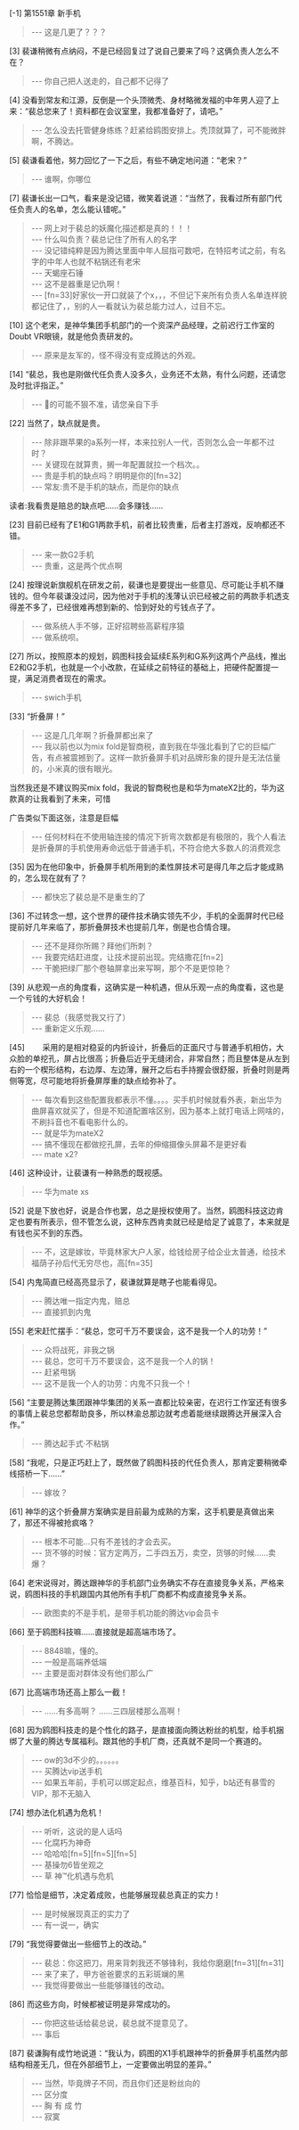 
[-1] 第1551章 新手机
>--- 这是几更了？？？<br>

[3] 裴谦稍微有点纳闷，不是已经回复过了说自己要来了吗？这俩负责人怎么不在？
>--- 你自己把人送走的，自己都不记得了<br>

[4] 没看到常友和江源，反倒是一个头顶微秃、身材略微发福的中年男人迎了上来：“裴总您来了！资料都在会议室里，我都准备好了，请吧。”
>--- 怎么没去托管健身练练？赶紧给鸥图安排上。秃顶就算了，可不能微胖啊，不腾达。<br>

[5] 裴谦看着他，努力回忆了一下之后，有些不确定地问道：“老宋？”
>--- 谁啊，你哪位<br>

[7] 裴谦长出一口气，看来是没记错，微笑着说道：“当然了，我看过所有部门代任负责人的名单，怎么能认错呢。”
>--- 网上对于裴总的妖魔化描述都是真的！！！<br>
>--- 什么叫负责？裴总记住了所有人的名字<br>
>--- 没记错纯粹是因为腾达里面中年人屈指可数吧，在特招考试之前，有名字的中年人也就不粘锅还有老宋<br>
>--- 天蝎座石锤<br>
>--- 这不是器重是记仇啊！<br>
>--- [fn=33]好家伙一开口就装了个x，，，不但记下来所有负责人名单连样貌都记住了，，别的人一看就认为裴总能力过人，过目不忘。<br>

[10] 这个老宋，是神华集团手机部门的一个资深产品经理，之前迟行工作室的Doubt VR眼镜，就是他负责研发的。
>--- 原来是友军的，怪不得没有变成腾达的外观。<br>

[14] “裴总，我也是刚做代任负责人没多久，业务还不太熟，有什么问题，还请您及时批评指正。”
>--- 🔪的可能不狠不准，请您亲自下手<br>

[22] 当然了，缺点就是贵。
>--- 除非跟苹果的a系列一样，本来拉别人一代，否则怎么会一年都不过时？<br>
>--- 关键现在就算贵，搁一年配置就拉一个档次。。<br>
>--- 贵是手机的缺点吗？明明是你的[fn=32]<br>
>--- 常友:贵不是手机的缺点，而是你的缺点

读者:我看贵是赔总的缺点吧……会多赚钱……<br>

[23] 目前已经有了E1和G1两款手机，前者比较贵重，后者主打游戏，反响都还不错。
>--- 来一款G2手机<br>
>--- 贵重，这是两个优点啊<br>

[24] 按理说新旗舰机在研发之前，裴谦也是要提出一些意见、尽可能让手机不赚钱的。但今年裴谦没过问，因为他对于手机的浅薄认识已经被之前的两款手机透支得差不多了，已经很难再想到新的、恰到好处的亏钱点子了。
>--- 做系统人手不够，正好招聘些高薪程序猿<br>
>--- 做系统呗。<br>

[27] 所以，按照原本的规划，鸥图科技会延续E系列和G系列这两个产品线，推出E2和G2手机，也就是一个小改款，在延续之前特征的基础上，把硬件配置提一提，满足消费者现在的需求。
>--- swich手机<br>

[33] “折叠屏！”
>--- 这是几几年啊？折叠屏都出来了<br>
>--- 我以前也以为mix fold是智商税，直到我在华强北看到了它的巨幅广告，有点被震撼到了。这样一款折叠屏手机对品牌形象的提升是无法估量的，小米真的很有眼光。

当然我还是不建议购买mix fold，我说的智商税也是和华为mateX2比的，华为这款真的让我看到了未来，可惜

广告类似下面这张，注意是巨幅<br>
>--- 任何材料在不使用轴连接的情况下折弯次数都是有极限的，我个人看法是折叠屏的手机使用寿命远低于普通手机，不符合绝大多数人的消费观念<br>

[35] 因为在他印象中，折叠屏手机所用到的柔性屏技术可是得几年之后才能成熟的，怎么现在就有了？
>--- 都快忘了裴总是不是重生的了<br>

[36] 不过转念一想，这个世界的硬件技术确实领先不少，手机的全面屏时代已经提前好几年来临了，那折叠屏技术也提前几年，倒是也合情合理。
>--- 还不是拜你所赐？拜他们所刺？<br>
>--- 我要完结赶进度，让技术提前出现。完结撒花[fn=2]<br>
>--- 干脆把绿厂那个卷轴屏拿出来写啊，那个不是更惊艳？<br>

[39] 从悲观一点的角度看，这确实是一种机遇，但从乐观一点的角度看，这也是一个亏钱的大好机会！
>--- 裴总（我感觉我又行了）<br>
>--- 重新定义乐观……<br>

[45] 　　采用的是相对稳妥的内折设计，折叠后的正面尺寸与普通手机相仿，大众脸的单挖孔，屏占比很高；折叠后近乎无缝闭合，非常自然；而且整体是从左到右的一个楔形结构，右边厚、左边薄，展开之后右手持握会很舒服，折叠时则是两侧等宽，尽可能地将折叠屏厚重的缺点给弥补了。
>--- 每次看到这些配置我都表示不懂。。。。买手机时候就看外表，新出华为曲屏喜欢就买了，但是不知道配置啥区别，因为基本上就打电话上网啥的，不刷抖音也不看电影什么的。<br>
>--- 就是华为mateX2<br>
>--- 搞不懂现在都做挖孔屏，去年的伸缩摄像头屏幕不是更好看<br>
>--- mate x2?<br>

[46] 这种设计，让裴谦有一种熟悉的既视感。
>--- 华为mate xs<br>

[52] 说是下放也好，说是合作也罢，总之是授权使用了。当然，鸥图科技这边肯定也要有所表示，但不管怎么说，这种东西肯卖就已经是给足了诚意了，本来就是有钱也买不到的东西。
>--- 不，这是嫁妆，毕竟林家大户人家，给钱给房子给企业太普通，给技术福荫子孙后代无穷尽也，高[fn=35]<br>

[54] 内鬼简直已经高亮显示了，裴谦就算是瞎子也能看得见。
>--- 腾达唯一指定内鬼，赔总<br>
>--- 直接抓到内鬼<br>

[55] 老宋赶忙摆手：“裴总，您可千万不要误会，这不是我一个人的功劳！”
>--- 众将战死，非我之锅<br>
>--- 裴总，您可千万不要误会，这不是我一个人的锅！<br>
>--- 赶紧甩锅<br>
>--- 这不是我一个人的功劳：内鬼不只我一个！<br>

[56] “主要是腾达集团跟神华集团的关系一直都比较亲密，在迟行工作室还有很多的事情上裴总您都帮助良多，所以林渝总那边就考虑着能继续跟腾达开展深入合作。”
>--- 腾达起手式·不粘锅<br>

[58] “我呢，只是正巧赶上了，既然做了鸥图科技的代任负责人，那肯定要稍微牵线搭桥一下……”
>--- 嫁妆？<br>

[61] 神华的这个折叠屏方案确实是目前最为成熟的方案，这手机要是真做出来了，那还不得被抢疯咯？
>--- 根本不可能…只有不差钱的才会去买。<br>
>--- 货不够的时候：官方定两万，二手四五万，卖空，货够的时候……卖爆？<br>

[64] 老宋说得对，腾达跟神华的手机部门业务确实不存在直接竞争关系，严格来说，鸥图科技的手机跟国内其他所有手机厂商都不构成直接竞争关系。
>--- 欧图卖的不是手机，是带手机功能的腾达vip会员卡<br>

[66] 至于鸥图科技嘛……直接就是超高端市场了。
>--- 8848嘛，懂的。<br>
>--- 一般是高端养低端<br>
>--- 主要是面对群体没有他们那么广<br>

[67] 比高端市场还高上那么一截！
>--- ……有多高啊？
……三四层楼那么高啊！<br>

[68] 因为鸥图科技走的是个性化的路子，是直接面向腾达粉丝的机型，给手机捆绑了大量的腾达专属福利。跟其他的手机厂商，还真就不是同一个赛道的。
>--- ow的3d不少的。。。。。。<br>
>--- 买腾达vip送手机<br>
>--- 如果五年前，手机可以绑定起点，维基百科，知乎，b站还有暴雪的VIP，那不无脑入<br>

[74] 想办法化机遇为危机！
>--- 听听，这说的是人话吗<br>
>--- 化腐朽为神奇<br>
>--- 哈哈哈[fn=5][fn=5][fn=5]<br>
>--- 基操勿6皆坐观之<br>
>--- 草 神™化机遇与危机<br>

[77] 恰恰是细节，决定着成败，也能够展现裴总真正的实力！
>--- 是时候展现真正的实力了<br>
>--- 有一说一，确实<br>

[79] “我觉得要做出一些细节上的改动。”
>--- 裴总：你这把刀，用来背刺我还不够锋利，我给你磨磨[fn=31][fn=31]<br>
>--- 来了来了，甲方爸爸要求的五彩斑斓的黑<br>
>--- 我觉得要做出一些能够赚钱的改动。<br>

[86] 而这些方向，时候都被证明是非常成功的。
>--- 你把这些话给裴总说，裴总就不提意见了。<br>
>--- 事后<br>

[87] 裴谦胸有成竹地说道：“我认为，鸥图的X1手机跟神华的折叠屏手机虽然内部结构相差无几，但在外部细节上，一定要做出明显的差异。”
>--- 当然，毕竟牌子不同，而且你们还是粉丝向的<br>
>--- 区分度<br>
>--- 胸 有 成 竹<br>
>--- 寂寞<br>
